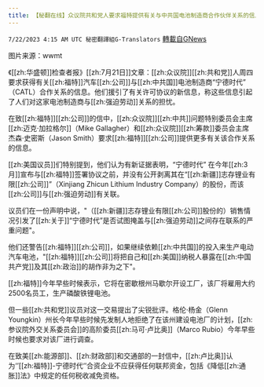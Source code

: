 ```yaml
---
title: 【秘翻在线】众议院共和党人要求福特提供有关与中共国电池制造商合作伙伴关系的信息
---
```

`7/22/2023 4:15 AM UTC 秘密翻譯組G-Translators` [轉載自GNews](https://gnews.org/articles/1479288)

图片来源：wwmt

《[[zh:华盛顿]]检查者报》[[zh:7月21日]]文章：[[zh:众议院]][[zh:共和党]]人周四要求获得有关[[zh:福特]]汽车[[zh:公司]]与[[zh:中共国]]电池制造商“宁德时代” （CATL）合作关系的信息。他们援引了有关许可协议的新信息，称这些信息引起了人们对这家电池制造商与[[zh:强迫劳动]]关系的担忧。

在致[[zh:福特]][[zh:公司]]的信中，[[zh:众议院]][[zh:中共]]问题特别委员会主席[[zh:迈克·加拉格尔]]（Mike Gallagher）和[[zh:众议院]][[zh:筹款]]委员会主席杰森·史密斯（Jason Smith）要求[[zh:福特]][[zh:公司]]提供更多有关该合作关系的信息。

[[zh:美国议员]]们特别提到，他们认为有新证据表明，“宁德时代” 在今年[[zh:3月]]宣布与[[zh:福特]]签署协议之前，并没有公开剥离其在“[[zh:新疆]]志存锂业有限[[zh:公司]]”（Xinjiang Zhicun Lithium Industry Company）的股份，而该[[zh:公司]]与[[zh:强迫劳动]]有关联。

议员们在一份声明中说，"（[[zh:新疆]]志存锂业有限[[zh:公司]]股份的）销售情况引发了[[zh:关于]]“宁德时代”是否试图掩盖与[[zh:强迫劳动]]之间存在联系的严重问题"。

他们还警告[[zh:福特]][[zh:公司]]，如果继续依赖[[zh:中共国]]的投入来生产电动汽车电池，"[[zh:福特]][[zh:公司]]将把自己和[[zh:美国]]纳税人暴露在[[zh:中国共产党]]及其[[zh:政治]]的胡作非为之下"。

[[zh:福特]]今年早些时候表示，它将在密歇根州马歇尔开设工厂，该厂将雇用大约2500名员工，生产磷酸铁锂电池。

但一些[[zh:共和党]]议员对这一交易提出了尖锐批评。格伦·杨金（Glenn Youngkin）州长今年早些时候先发制人地拒绝了在该州建设电池厂的计划，[[zh:参议院外交关系委员会]]的高阶委员[[zh:马可·卢比奥]]（Marco Rubio）今年早些时候也要求对该厂进行调查。

在致美[[zh:能源部]]、[[zh:财政部]]和交通部的一封信中，[[zh:卢比奥]]认为‘’[[zh:福特]]\-宁德时代‘’合资企业不应获得任何联邦资金，包括《降低[[zh:通胀]]法》中规定的任何税收减免资格。
